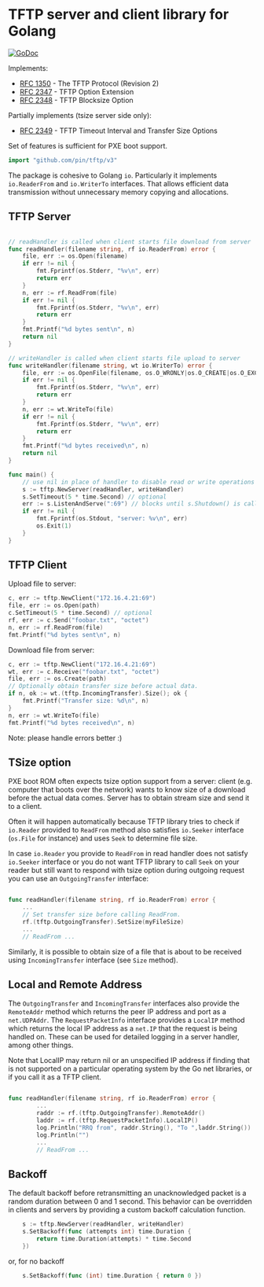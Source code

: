 TFTP server and client library for Golang
=========================================

[![GoDoc](https://godoc.org/github.com/pin/tftp/v3?status.svg)](https://godoc.org/github.com/pin/tftp/v3)

Implements:
 * [RFC 1350](https://tools.ietf.org/html/rfc1350) - The TFTP Protocol (Revision 2)
 * [RFC 2347](https://tools.ietf.org/html/rfc2347) - TFTP Option Extension
 * [RFC 2348](https://tools.ietf.org/html/rfc2348) - TFTP Blocksize Option

Partially implements (tsize server side only):
 * [RFC 2349](https://tools.ietf.org/html/rfc2349) - TFTP Timeout Interval and Transfer Size Options

Set of features is sufficient for PXE boot support.

``` go
import "github.com/pin/tftp/v3"
```

The package is cohesive to Golang `io`. Particularly it implements
`io.ReaderFrom` and `io.WriterTo` interfaces. That allows efficient data
transmission without unnecessary memory copying and allocations.


TFTP Server
-----------

```go

// readHandler is called when client starts file download from server
func readHandler(filename string, rf io.ReaderFrom) error {
	file, err := os.Open(filename)
	if err != nil {
		fmt.Fprintf(os.Stderr, "%v\n", err)
		return err
	}
	n, err := rf.ReadFrom(file)
	if err != nil {
		fmt.Fprintf(os.Stderr, "%v\n", err)
		return err
	}
	fmt.Printf("%d bytes sent\n", n)
	return nil
}

// writeHandler is called when client starts file upload to server
func writeHandler(filename string, wt io.WriterTo) error {
	file, err := os.OpenFile(filename, os.O_WRONLY|os.O_CREATE|os.O_EXCL, 0644)
	if err != nil {
		fmt.Fprintf(os.Stderr, "%v\n", err)
		return err
	}
	n, err := wt.WriteTo(file)
	if err != nil {
		fmt.Fprintf(os.Stderr, "%v\n", err)
		return err
	}
	fmt.Printf("%d bytes received\n", n)
	return nil
}

func main() {
	// use nil in place of handler to disable read or write operations
	s := tftp.NewServer(readHandler, writeHandler)
	s.SetTimeout(5 * time.Second) // optional
	err := s.ListenAndServe(":69") // blocks until s.Shutdown() is called
	if err != nil {
		fmt.Fprintf(os.Stdout, "server: %v\n", err)
		os.Exit(1)
	}
}
```

TFTP Client
-----------
Upload file to server:

```go
c, err := tftp.NewClient("172.16.4.21:69")
file, err := os.Open(path)
c.SetTimeout(5 * time.Second) // optional
rf, err := c.Send("foobar.txt", "octet")
n, err := rf.ReadFrom(file)
fmt.Printf("%d bytes sent\n", n)
```

Download file from server:

```go
c, err := tftp.NewClient("172.16.4.21:69")
wt, err := c.Receive("foobar.txt", "octet")
file, err := os.Create(path)
// Optionally obtain transfer size before actual data.
if n, ok := wt.(tftp.IncomingTransfer).Size(); ok {
	fmt.Printf("Transfer size: %d\n", n)
}
n, err := wt.WriteTo(file)
fmt.Printf("%d bytes received\n", n)
```

Note: please handle errors better :)

TSize option
------------

PXE boot ROM often expects tsize option support from a server: client
(e.g. computer that boots over the network) wants to know size of a
download before the actual data comes. Server has to obtain stream
size and send it to a client.

Often it will happen automatically because TFTP library tries to check
if `io.Reader` provided to `ReadFrom` method also satisfies
`io.Seeker` interface (`os.File` for instance) and uses `Seek` to
determine file size.

In case `io.Reader` you provide to `ReadFrom` in read handler does not
satisfy `io.Seeker` interface or you do not want TFTP library to call
`Seek` on your reader but still want to respond with tsize option
during outgoing request you can use an `OutgoingTransfer` interface:

```go

func readHandler(filename string, rf io.ReaderFrom) error {
	...
	// Set transfer size before calling ReadFrom.
	rf.(tftp.OutgoingTransfer).SetSize(myFileSize)
	...
	// ReadFrom ...

```

Similarly, it is possible to obtain size of a file that is about to be
received using `IncomingTransfer` interface (see `Size` method).

Local and Remote Address
------------------------

The `OutgoingTransfer` and `IncomingTransfer` interfaces also provide
the `RemoteAddr` method which returns the peer IP address and port as
a `net.UDPAddr`.  The `RequestPacketInfo` interface provides a
`LocalIP` method which returns the local IP address as a `net.IP` that
the request is being handled on.  These can be used for detailed
logging in a server handler, among other things.

Note that LocalIP may return nil or an unspecified IP address
if finding that is not supported on a particular operating system by
the Go net libraries, or if you call it as a TFTP client.

```go

func readHandler(filename string, rf io.ReaderFrom) error {
        ...
        raddr := rf.(tftp.OutgoingTransfer).RemoteAddr()
        laddr := rf.(tftp.RequestPacketInfo).LocalIP()
        log.Println("RRQ from", raddr.String(), "To ",laddr.String())
        log.Println("")
        ...
        // ReadFrom ...
```

Backoff
-------

The default backoff before retransmitting an unacknowledged packet is a
random duration between 0 and 1 second.  This behavior can be overridden
in clients and servers by providing a custom backoff calculation function.

```go
	s := tftp.NewServer(readHandler, writeHandler)
	s.SetBackoff(func (attempts int) time.Duration {
		return time.Duration(attempts) * time.Second
	})
```

or, for no backoff

```go
	s.SetBackoff(func (int) time.Duration { return 0 })
```
